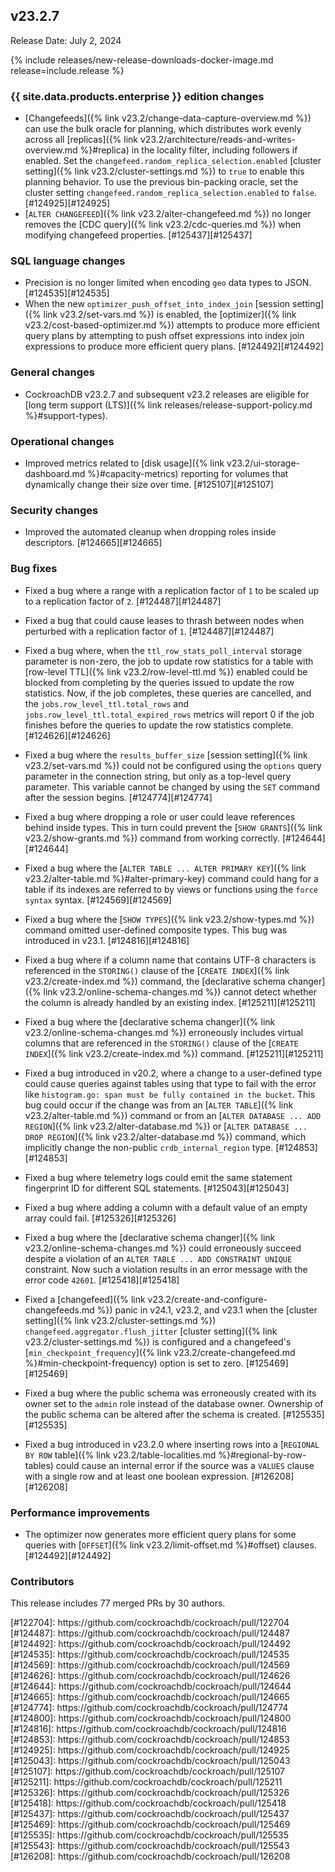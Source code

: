 ## v23.2.7

Release Date: July 2, 2024

{% include releases/new-release-downloads-docker-image.md release=include.release %}

<h3 id="v23-2-7-{{-site.data.products.enterprise-}}-edition-changes">{{ site.data.products.enterprise }} edition changes</h3>

- [Changefeeds]({% link v23.2/change-data-capture-overview.md %}) can use the bulk oracle for planning, which distributes work evenly across all [replicas]({% link v23.2/architecture/reads-and-writes-overview.md %}#replica) in the locality filter, including followers if enabled. Set the `changefeed.random_replica_selection.enabled` [cluster setting]({% link v23.2/cluster-settings.md %}) to `true` to enable this planning behavior. To use the previous bin-packing oracle, set the cluster setting `changefeed.random_replica_selection.enabled` to `false`. [#124925][#124925]
- [`ALTER CHANGEFEED`]({% link v23.2/alter-changefeed.md %}) no longer removes the [CDC query]({% link v23.2/cdc-queries.md %}) when modifying changefeed properties. [#125437][#125437]

<h3 id="v23-2-7-sql-language-changes">SQL language changes</h3>

- Precision is no longer limited when encoding `geo` data types to JSON. [#124535][#124535]
- When the new `optimizer_push_offset_into_index_join` [session setting]({% link v23.2/set-vars.md %}) is enabled, the [optimizer]({% link v23.2/cost-based-optimizer.md %}) attempts to produce more efficient query plans by attempting to push offset expressions into index join expressions to produce more efficient query plans. [#124492][#124492]

<h3 id="v23-2-7-general-changes">General changes</h3>

- CockroachDB v23.2.7 and subsequent v23.2 releases are eligible for [long term support (LTS)]({% link releases/release-support-policy.md %}#support-types).

<h3 id="v23-2-7-operational-changes">Operational changes</h3>

- Improved metrics related to [disk usage]({% link v23.2/ui-storage-dashboard.md %}#capacity-metrics) reporting for volumes that dynamically change their size over time. [#125107][#125107]

<h3 id="v23-2-7-security-changes">Security changes</h3>

- Improved the automated cleanup when dropping roles inside descriptors. [#124665][#124665]

<h3 id="v23-2-7-bug-fixes">Bug fixes</h3>

- Fixed a bug where a range with a replication factor of `1` to be scaled up to a replication factor of `2`. [#124487][#124487]
- Fixed a bug that could cause leases to thrash between nodes when perturbed with a replication factor of `1`. [#124487][#124487]
- Fixed a bug where, when the `ttl_row_stats_poll_interval` storage parameter is non-zero, the job to update row statistics for a table with [row-level TTL]({% link v23.2/row-level-ttl.md %}) enabled could be blocked from completing by the queries issued to update the row statistics. Now, if the job completes, these queries are cancelled, and the `jobs.row_level_ttl.total_rows` and `jobs.row_level_ttl.total_expired_rows` metrics will report 0 if the job finishes before the queries to update the row statistics complete. [#124626][#124626]
- Fixed a bug where the `results_buffer_size` [session setting]({% link v23.2/set-vars.md %}) could not be configured using the `options` query parameter in the connection string, but only as a top-level query parameter. This variable cannot be changed by using the `SET` command after the session begins. [#124774][#124774]
- Fixed a bug where dropping a role or user could leave references behind inside types. This in turn could prevent the [`SHOW GRANTS`]({% link v23.2/show-grants.md %}) command from working correctly. [#124644][#124644]

- Fixed a bug where the [`ALTER TABLE ... ALTER PRIMARY KEY`]({% link v23.2/alter-table.md %}#alter-primary-key) command could hang for a table if its indexes are referred to by views or functions using the `force syntax` syntax. [#124569][#124569]
- Fixed a bug where the [`SHOW TYPES`]({% link v23.2/show-types.md %}) command omitted user-defined composite types. This bug was introduced in v23.1. [#124816][#124816]
- Fixed a bug where if a column name that contains UTF-8 characters is referenced in the `STORING()` clause of the [`CREATE INDEX`]({% link v23.2/create-index.md %}) command, the [declarative schema changer]({% link v23.2/online-schema-changes.md %}) cannot detect whether the column is already handled by an existing index. [#125211][#125211]
- Fixed a bug where the [declarative schema changer]({% link v23.2/online-schema-changes.md %}) erroneously includes virtual columns that are referenced in the `STORING()` clause of the [`CREATE INDEX`]({% link v23.2/create-index.md %}) command. [#125211][#125211]
- Fixed a bug introduced in v20.2, where a change to a user-defined type could cause queries against tables using that type to fail with the error like `histogram.go: span must be fully contained in the bucket`. This bug could occur if the change was from an [`ALTER TABLE`]({% link v23.2/alter-table.md %}) command or from an [`ALTER DATABASE ... ADD REGION`]({% link v23.2/alter-database.md %}) or [`ALTER DATABASE ... DROP REGION`]({% link v23.2/alter-database.md %}) command, which implicitly change the non-public `crdb_internal_region` type. [#124853][#124853]
- Fixed a bug where telemetry logs could emit the same statement fingerprint ID for different SQL statements. [#125043][#125043]
- Fixed a bug where adding a column with a default value of an empty array could fail. [#125326][#125326]
- Fixed a bug where the [declarative schema changer]({% link v23.2/online-schema-changes.md %}) could erroneously succeed despite a violation of an `ALTER TABLE ... ADD CONSTRAINT UNIQUE` constraint. Now such a violation results in an error message with the error code `42601`. [#125418][#125418]
- Fixed a [changefeed]({% link v23.2/create-and-configure-changefeeds.md %}) panic in v24.1, v23.2, and v23.1 when the [cluster setting]({% link v23.2/cluster-settings.md %}) `changefeed.aggregator.flush_jitter` [cluster setting]({% link v23.2/cluster-settings.md %}) is configured and a changefeed's [`min_checkpoint_frequency`]({% link v23.2/create-changefeed.md %}#min-checkpoint-frequency) option is set to zero. [#125469][#125469]
- Fixed a bug where the public schema was erroneously created with its owner set to the `admin` role instead of the database owner. Ownership  of the public schema can be altered after the schema is created. [#125535][#125535]
- Fixed a bug introduced in v23.2.0 where inserting rows into a [`REGIONAL BY ROW` table]({% link v23.2/table-localities.md %}#regional-by-row-tables) could cause an internal error if the source was a `VALUES` clause with a single row and at least one boolean expression. [#126208][#126208]

<h3 id="v23-2-7-performance-improvements">Performance improvements</h3>

- The optimizer now generates more efficient query plans for some queries with [`OFFSET`]({% link v23.2/limit-offset.md %}#offset) clauses. [#124492][#124492]

<div class="release-note-contributors" markdown="1">

<h3 id="v23-2-7-contributors">Contributors</h3>

This release includes 77 merged PRs by 30 authors.
</div>
[#122704]: https://github.com/cockroachdb/cockroach/pull/122704
[#124487]: https://github.com/cockroachdb/cockroach/pull/124487
[#124492]: https://github.com/cockroachdb/cockroach/pull/124492
[#124535]: https://github.com/cockroachdb/cockroach/pull/124535
[#124569]: https://github.com/cockroachdb/cockroach/pull/124569
[#124626]: https://github.com/cockroachdb/cockroach/pull/124626
[#124644]: https://github.com/cockroachdb/cockroach/pull/124644
[#124665]: https://github.com/cockroachdb/cockroach/pull/124665
[#124774]: https://github.com/cockroachdb/cockroach/pull/124774
[#124800]: https://github.com/cockroachdb/cockroach/pull/124800
[#124816]: https://github.com/cockroachdb/cockroach/pull/124816
[#124853]: https://github.com/cockroachdb/cockroach/pull/124853
[#124925]: https://github.com/cockroachdb/cockroach/pull/124925
[#125043]: https://github.com/cockroachdb/cockroach/pull/125043
[#125107]: https://github.com/cockroachdb/cockroach/pull/125107
[#125211]: https://github.com/cockroachdb/cockroach/pull/125211
[#125326]: https://github.com/cockroachdb/cockroach/pull/125326
[#125418]: https://github.com/cockroachdb/cockroach/pull/125418
[#125437]: https://github.com/cockroachdb/cockroach/pull/125437
[#125469]: https://github.com/cockroachdb/cockroach/pull/125469
[#125535]: https://github.com/cockroachdb/cockroach/pull/125535
[#125543]: https://github.com/cockroachdb/cockroach/pull/125543
[#126208]: https://github.com/cockroachdb/cockroach/pull/126208
